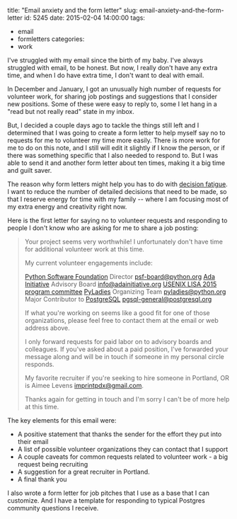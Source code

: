 title: "Email anxiety and the form letter"
slug: email-anxiety-and-the-form-letter
id: 5245
date: 2015-02-04 14:00:00
tags: 
- email
- formletters
categories: 
- work


I've struggled with my email since the birth of my baby. I've always struggled with email, to be honest. But now, I really don't have any extra time, and when I do have extra time, I don't want to deal with email.

In December and January, I got an unusually high number of requests for volunteer work, for sharing job postings and suggestions that I consider new positions. Some of these were easy to reply to, some I let hang in a "read but not really read" state in my inbox.

But, I decided a couple days ago to tackle the things still left and I determined that I was going to create a form letter to help myself say no to requests for me to volunteer my time more easily. There is more work for me to do on this note, and I still will edit it slightly if I know the person, or if there was something specific that I also needed to respond to. But I was able to send it and another form letter about ten times, making it a big time and guilt saver. 

The reason why form letters might help you has to do with [decision fatigue](http://en.wikipedia.org/wiki/Decision_fatigue). I want to reduce the number of detailed decisions that need to be made, so that I reserve energy for time with my family -- where I am focusing most of my extra energy and creativity right now.

Here is the first letter for saying no to volunteer requests and responding to people I don't know who are asking for me to share a job posting: 

> Your project seems very worthwhile! I unfortunately don't have time for additional volunteer work at this time.
> 
> My current volunteer engagements include:
> 
> [Python Software Foundation](http://python.org/psf) Director <psf-board@python.org>
> [Ada Initiative](http://adainitiative.org) Advisory Board <info@adainitiative.org>
> [USENIX LISA 2015 program committee](https://www.usenix.org/conference/lisa15)
> [PyLadies](http://pyladies.org) Organizing Team <pyladies@python.org>
> Major Contributor to [PostgreSQL](http://postgresql.org) <pgsql-general@postgresql.org>
> 
> If what you're working on seems like a good fit for one of those organizations, please feel free to contact them at the email or web address above.
> 
> I only forward requests for paid labor on to advisory boards and colleagues. If you've asked about a paid position, I've forwarded your message along and will be in touch if someone in my personal circle responds.
> 
> My favorite recruiter if you're seeking to hire someone in Portland, OR is Aimee Levens <imprintpdx@gmail.com>.
> 
> Thanks again for getting in touch and I'm sorry I can't be of more help at this time.

The key elements for this email were: 

* A positive statement that thanks the sender for the effort they put into their email
* A list of possible volunteer organizations they can contact that I support
* A couple caveats for common requests related to volunteer work - a big request being recruiting
* A suggestion for a great recruiter in Portland. 
* A final thank you

I also wrote a form letter for job pitches that I use as a base that I can customize. And I have a template for responding to typical Postgres community questions I receive.
